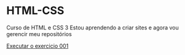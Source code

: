 # HTML-CSS
 Curso de HTML e CSS 3 
 Estou aprendendo a criar sites e agora vou gerencir meu repositórios

<a href= "https://github.com/MaiaraGRocha/HTML-CSS "> Executar o exercicio 001